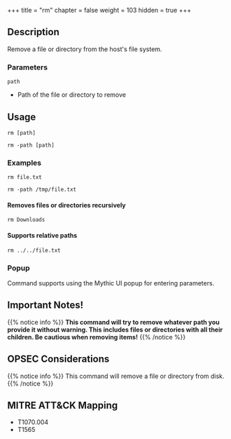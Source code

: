 +++
title = "rm"
chapter = false
weight = 103
hidden = true
+++

## Description
Remove a file or directory from the host's file system.

### Parameters
`path`
 * Path of the file or directory to remove

## Usage
```
rm [path]
```
```
rm -path [path]
```

### Examples
```
rm file.txt
```
```
rm -path /tmp/file.txt
```

#### Removes files or directories recursively
```
rm Downloads
```

#### Supports relative paths
```
rm ../../file.txt
```

### Popup
Command supports using the Mythic UI popup for entering parameters.

## Important Notes!
{{% notice info %}}
**This command will try to remove whatever path you provide it without warning. This includes
files or directories with all their children. Be cautious when removing items!**
{{% /notice %}}

## OPSEC Considerations
{{% notice info %}}
This command will remove a file or directory from disk.
{{% /notice %}}

## MITRE ATT&CK Mapping
 - T1070.004
 - T1565
